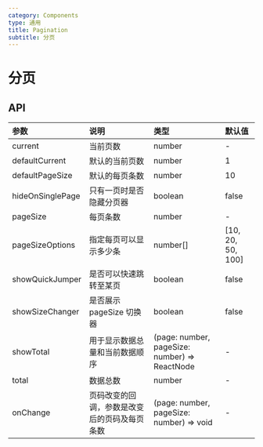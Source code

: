 ```yaml
---
category: Components
type: 通用
title: Pagination
subtitle: 分页
---
```


# 分页

## API

| 参数             | 说明                                         | 类型                                          | 默认值              |
| :--------------- | :------------------------------------------- | :-------------------------------------------- | :------------------ |
| current          | 当前页数                                     | number                                        | -                   |
| defaultCurrent   | 默认的当前页数                               | number                                        | 1                   |
| defaultPageSize  | 默认的每页条数                               | number                                        | 10                  |
| hideOnSinglePage | 只有一页时是否隐藏分页器                     | boolean                                       | false               |
| pageSize         | 每页条数                                     | number                                        | -                   |
| pageSizeOptions  | 指定每页可以显示多少条                       | number\[\]                                    | \[10, 20, 50, 100\] |
| showQuickJumper  | 是否可以快速跳转至某页                       | boolean                                       | false               |
| showSizeChanger  | 是否展示 pageSize 切换器                     | boolean                                       | false               |
| showTotal        | 用于显示数据总量和当前数据顺序               | (page: number, pageSize: number) => ReactNode | -                   |
| total            | 数据总数                                     | number                                        | -                   |
| onChange         | 页码改变的回调，参数是改变后的页码及每页条数 | (page: number, pageSize: number) => void      | -                   |
